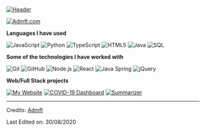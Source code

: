 [![Header](https://github.com/Admft/Admft/raw/master/profile.gif)](https://www.youtube.com/watch?v=dQw4w9WgXcQ)

[![Admft.com](https://img.shields.io/badge/-Admft.COM-000000?style=for-the-badge&logo=react&logoColor=white)](https://www.Admft.com/)

**Languages I have used**

![JavaScript](https://img.shields.io/badge/-JavaScript-000000?style=flat&logo=javascript)
![Python](https://img.shields.io/badge/-Python-000000?style=flat&logo=python)
![TypeScript](https://img.shields.io/badge/-TypeScript-000000?style=flat&logo=typescript&logoColor=007ACC)
![HTML5](https://img.shields.io/badge/-HTML5-000000?style=flat&logo=HTML5)
![Java](https://img.shields.io/badge/-Java-000000?style=flat&logo=Java&logoColor=007396)
![SQL](https://img.shields.io/badge/-SQL-000000?style=flat&logo=MySQL)

**Some of the technologies I have worked with**

![Git](https://img.shields.io/badge/-Git-000000?style=flat&logo=git&logoColor=F05032)
![GitHub](https://img.shields.io/badge/-GitHub-000000?style=flat&logo=github&logoColor=FFFFFF)
![Node.js](https://img.shields.io/badge/-Node.js-000000?style=flat&logo=node.js&logoColor=339933)
![React](https://img.shields.io/badge/-React-000000?style=flat&logo=React&logoColor=61DAFB)
![Java Spring](https://img.shields.io/badge/-Spring-000000?style=flat&logo=spring&logoColor=6DB33F)
![jQuery](https://img.shields.io/badge/-jQuery-000000?style=flat&logo=jQuery&logoColor=0769AD)

**Web/Full Stack projects**

[![My Website](https://img.shields.io/badge/-🧬&nbsp;&nbsp;My&nbsp;Website-000000?style=flat)](https://github.com/Admft/v2)
[![COVID-19 Dashboard](https://img.shields.io/badge/-🦠&nbsp;COVID&#8209;19&nbsp;Dashboard-000000?style=flat)](https://github.com/Admft/COVID-19-Dashboard)
[![Summarizer](https://img.shields.io/badge/-📰&nbsp;&nbsp;Summarizer-000000?style=flat)](https://github.com/Admft/Summarizer)


-------
Credits: [Admft](https://github.com/Admft)

Last Edited on: 30/08/2020
